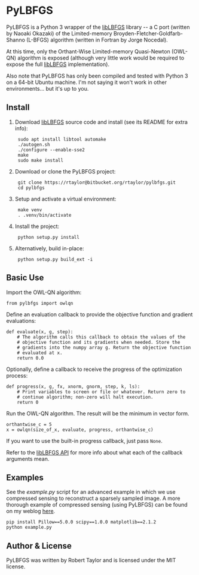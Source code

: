 PyLBFGS
=======

PyLBFGS is a Python 3 wrapper of the [libLBFGS][libLBFGS] library -- a C port (written by Naoaki Okazaki) of the Limited-memory Broyden-Fletcher-Goldfarb-Shanno (L-BFGS) algorithm (written in Fortran by Jorge Nocedal).

At this time, only the Orthant-Wise Limited-memory Quasi-Newton (OWL-QN) algorithm is exposed (although very little work would be required to expose the full [libLBFGS][libLBFGS] implementation).

Also note that PyLBFGS has only been compiled and tested with Python 3 on a 64-bit Ubuntu machine. I'm not saying it won't work in other environments... but it's up to you.



Install
-------

1. Download [libLBFGS][libLBFGS] source code and install (see its README for extra info):

        sudo apt install libtool automake
        ./autogen.sh
        ./configure --enable-sse2
        make
        sudo make install

2. Download or clone the PyLBFGS project:

        git clone https://rtaylor@bitbucket.org/rtaylor/pylbfgs.git
        cd pylbfgs

3. Setup and activate a virtual environment:

        make venv
        . .venv/bin/activate

4. Install the project:

        python setup.py install

5. Alternatively, build in-place:

        python setup.py build_ext -i



Basic Use
---------

Import the OWL-QN algorithm:

    from pylbfgs import owlqn


Define an evaluation callback to provide the objective function and gradient evaluations:

    def evaluate(x, g, step):
        # The algorithm calls this callback to obtain the values of the
        # objective function and its gradients when needed. Store the
        # gradients into the numpy array g. Return the objective function
        # evaluated at x.
        return 0.0


Optionally, define a callback to receive the progress of the optimization process:

    def progress(x, g, fx, xnorm, gnorm, step, k, ls):
        # Print variables to screen or file or whatever. Return zero to 
        # continue algorithm; non-zero will halt execution.
        return 0


Run the OWL-QN algorithm. The result will be the minimum in vector form.

    orthantwise_c = 5
    x = owlqn(size_of_x, evaluate, progress, orthantwise_c)


If you want to use the built-in progress callback, just pass `None`.

Refer to the [libLBFGS API][libLBFGS_API] for more info about what each of the callback arguments mean.



Examples
--------

See the *example.py* script for an advanced example in which we use compressed sensing to reconstruct a sparsely sampled image. A more thorough example of compressed sensing (using PyLBFGS) can be found on my weblog [here][blog_post].

    pip install Pillow==5.0.0 scipy==1.0.0 matplotlib==2.1.2
    python example.py



Author & License
----------------

PyLBFGS was written by Robert Taylor and is licensed under the MIT license.



[liblbfgs]: http://chokkan.org/software/liblbfgs/
[libLBFGS_API]: http://www.chokkan.org/software/liblbfgs/index.html
[blog_post]: http://www.pyrunner.com/weblog/B/
